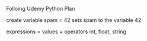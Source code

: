 Folloing Udemy Python Plan

create variable
spam = 42 sets spam to the variable 42

expressions = values + operators
int, float, string